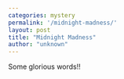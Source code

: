 ```yaml
---
categories: mystery
permalink: '/midnight-madness/'
layout: post
title: "Midnight Madness"
author: "unknown"
---
```


Some glorious words!!